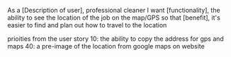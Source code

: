 As a [Description of user], professional cleaner
I want [functionality], the ability to see the location of the job on the map/GPS
so that [benefit], it's easier to find and plan out how to travel to the location

prioities from the user story
10: the ability to copy the address for gps and maps
40: a pre-image of the location from google maps on website